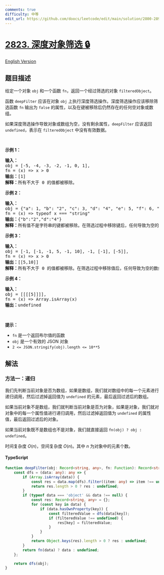 ```yaml
---
comments: true
difficulty: 中等
edit_url: https://github.com/doocs/leetcode/edit/main/solution/2800-2899/2823.Deep%20Object%20Filter/README.md
---
```


<!-- problem:start -->

# [2823. 深度对象筛选 🔒](https://leetcode.cn/problems/deep-object-filter)

[English Version](/solution/2800-2899/2823.Deep%20Object%20Filter/README_EN.md)

## 题目描述

<!-- description:start -->

<p>给定一个对象 <code>obj</code> 和一个函数 <code>fn</code>，返回一个经过筛选的对象 <code>filteredObject</code>。</p>

<p>函数 <code>deepFilter</code> 应该在对象 <code>obj</code> 上执行深度筛选操作。深度筛选操作应该移除筛选函数 <code>fn</code> 输出为 <code>false</code> 的属性，以及在键被移除后仍然存在的任何空对象或数组。</p>

<p>如果深度筛选操作导致对象或数组为空，没有剩余属性，<code>deepFilter</code> 应该返回 <code>undefined</code>，表示在 <code>filteredObject</code> 中没有有效数据。</p>

<p>&nbsp;</p>

<p><strong class="example">示例 1：</strong></p>

<pre>
<b>输入：</b>
obj = [-5, -4, -3, -2, -1, 0, 1], 
fn = (x) =&gt; x &gt; 0
<strong>输出：</strong>[1]
<b>解释：</b>所有不大于 0 的值都被移除。
</pre>

<p><strong class="example">示例 2：</strong></p>

<pre>
<b>输入：</b>
obj = {"a": 1, "b": "2", "c": 3, "d": "4", "e": 5, "f": 6, "g": {"a": 1}}, 
fn = (x) =&gt; typeof x === "string"
<b>输出：</b>{"b":"2","d":"4"}
<b>解释：</b>所有值不是字符串的键都被移除。在筛选过程中移除键后，任何导致为空的对象也被移除。</pre>

<p><strong class="example">示例 3：</strong></p>

<pre>
<b>输入：</b>
obj = [-1, [-1, -1, 5, -1, 10], -1, [-1], [-5]], 
fn = (x) =&gt; x &gt; 0
<b>输出：</b>[[5,10]]
<b>解释：</b>所有不大于 0 的值都被移除。在筛选过程中移除值后，任何导致为空的数组也被移除。</pre>

<p><strong class="example">示例 4：</strong></p>

<pre>
<b>输入：</b>
obj = [[[[5]]]], 
fn = (x) =&gt; Array.isArray(x)
<b>输出：</b>undefined
</pre>

<p>&nbsp;</p>

<p><strong>提示：</strong></p>

<ul>
	<li><code>fn</code> 是一个返回布尔值的函数</li>
	<li><code>obj</code> 是一个有效的 JSON 对象</li>
	<li><code>2 &lt;= JSON.stringify(obj).length &lt;= 10**5</code></li>
</ul>

<!-- description:end -->

## 解法

<!-- solution:start -->

### 方法一：递归

我们先判断当前对象是否为数组，如果是数组，我们就对数组中的每一个元素进行递归调用，然后过滤掉返回值为 `undefined` 的元素，最后返回过滤后的数组。

如果当前对象不是数组，我们就判断当前对象是否为对象，如果是对象，我们就对对象中的每一个属性值进行递归调用，然后过滤掉返回值为 `undefined` 的属性值，最后返回过滤后的对象。

如果当前对象既不是数组也不是对象，我们就直接返回 `fn(obj) ? obj : undefined`。

时间复杂度 $O(n)$，空间复杂度 $O(n)$。其中 $n$ 为对象中的元素个数。

<!-- tabs:start -->

#### TypeScript

```ts
function deepFilter(obj: Record<string, any>, fn: Function): Record<string, any> | undefined {
    const dfs = (data: any): any => {
        if (Array.isArray(data)) {
            const res = data.map(dfs).filter((item: any) => item !== undefined);
            return res.length > 0 ? res : undefined;
        }
        if (typeof data === 'object' && data !== null) {
            const res: Record<string, any> = {};
            for (const key in data) {
                if (data.hasOwnProperty(key)) {
                    const filteredValue = dfs(data[key]);
                    if (filteredValue !== undefined) {
                        res[key] = filteredValue;
                    }
                }
            }
            return Object.keys(res).length > 0 ? res : undefined;
        }
        return fn(data) ? data : undefined;
    };

    return dfs(obj);
}
```

<!-- tabs:end -->

<!-- solution:end -->

<!-- problem:end -->
